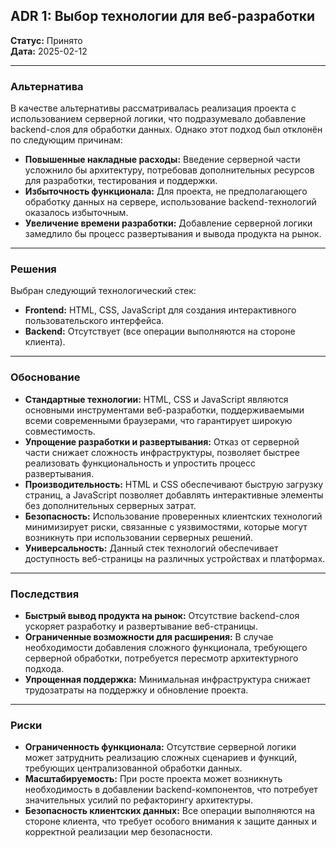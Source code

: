 ## ADR 1: Выбор технологии для веб-разработки

**Статус:** Принято  
**Дата:** 2025-02-12  

---

### Альтернатива

В качестве альтернативы рассматривалась реализация проекта с использованием серверной логики, что подразумевало добавление backend-слоя для обработки данных. Однако этот подход был отклонён по следующим причинам:
- **Повышенные накладные расходы:** Введение серверной части усложнило бы архитектуру, потребовав дополнительных ресурсов для разработки, тестирования и поддержки.
- **Избыточность функционала:** Для проекта, не предполагающего обработку данных на сервере, использование backend-технологий оказалось избыточным.
- **Увеличение времени разработки:** Добавление серверной логики замедлило бы процесс развертывания и вывода продукта на рынок.

---

### Решения

Выбран следующий технологический стек:
- **Frontend:** HTML, CSS, JavaScript для создания интерактивного пользовательского интерфейса.
- **Backend:** Отсутствует (все операции выполняются на стороне клиента).

---

### Обоснование

- **Стандартные технологии:** HTML, CSS и JavaScript являются основными инструментами веб-разработки, поддерживаемыми всеми современными браузерами, что гарантирует широкую совместимость.
- **Упрощение разработки и развертывания:** Отказ от серверной части снижает сложность инфраструктуры, позволяет быстрее реализовать функциональность и упростить процесс развертывания.
- **Производительность:** HTML и CSS обеспечивают быструю загрузку страниц, а JavaScript позволяет добавлять интерактивные элементы без дополнительных серверных затрат.
- **Безопасность:** Использование проверенных клиентских технологий минимизирует риски, связанные с уязвимостями, которые могут возникнуть при использовании серверных решений.
- **Универсальность:** Данный стек технологий обеспечивает доступность веб-страницы на различных устройствах и платформах.

---

### Последствия

- **Быстрый вывод продукта на рынок:** Отсутствие backend-слоя ускоряет разработку и развертывание веб-страницы.
- **Ограниченные возможности для расширения:** В случае необходимости добавления сложного функционала, требующего серверной обработки, потребуется пересмотр архитектурного подхода.
- **Упрощенная поддержка:** Минимальная инфраструктура снижает трудозатраты на поддержку и обновление проекта.

---

### Риски

- **Ограниченность функционала:** Отсутствие серверной логики может затруднить реализацию сложных сценариев и функций, требующих централизованной обработки данных.
- **Масштабируемость:** При росте проекта может возникнуть необходимость в добавлении backend-компонентов, что потребует значительных усилий по рефакторингу архитектуры.
- **Безопасность клиентских данных:** Все операции выполняются на стороне клиента, что требует особого внимания к защите данных и корректной реализации мер безопасности.